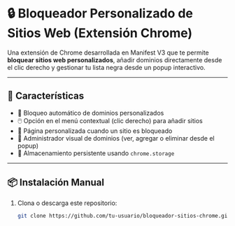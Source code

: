 # 🔒 Bloqueador Personalizado de Sitios Web (Extensión Chrome)

Una extensión de Chrome desarrollada en Manifest V3 que te permite **bloquear sitios web personalizados**, añadir dominios directamente desde el clic derecho y gestionar tu lista negra desde un popup interactivo.

---

## 🚀 Características

- 🛑 Bloqueo automático de dominios personalizados
- 🖱️ Opción en el menú contextual (clic derecho) para añadir sitios
- 🧩 Página personalizada cuando un sitio es bloqueado
- 🧠 Administrador visual de dominios (ver, agregar o eliminar desde el popup)
- 🔐 Almacenamiento persistente usando `chrome.storage`

---

## 📦 Instalación Manual

1. Clona o descarga este repositorio:
   ```bash
   git clone https://github.com/tu-usuario/bloqueador-sitios-chrome.git
